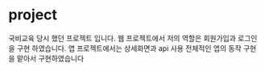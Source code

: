 # project
국비교육 당시 했던 프로젝트 입니다.</n>
웹 프로젝트에서 저의 역할은 회원가입과 로그인을 구현 하였습니다.
앱 프로젝트에서는 상세화면과 api 사용 전체적인 앱의 동작 구현을 맡아서 구현하였습니다
